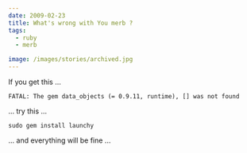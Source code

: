 ```yaml
---
date: 2009-02-23
title: What's wrong with You merb ?
tags:
  - ruby
  - merb

image: /images/stories/archived.jpg
---
```


If you get this ...

`FATAL: The gem data_objects (= 0.9.11, runtime), [] was not found`

... try this ...

`sudo gem install launchy`

... and everything will be fine ...
